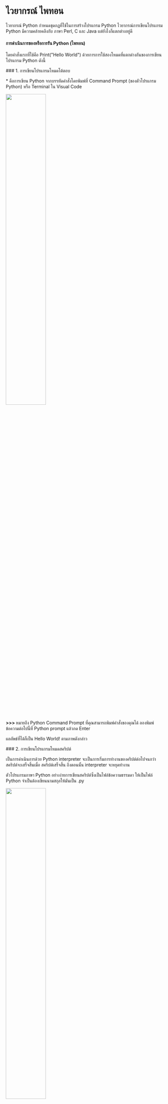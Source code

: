 # ไวยากรณ์ ไพทอน

ไวยากรณ์ Python กำหนดชุดกฎที่ใช้ในการสร้างโปรแกรม Python
ไวยากรณ์การเขียนโปรแกรม Python มีความคล้ายคลึงกับ ภาษา Perl, C และ Java แต่ยังไงก็แตกต่างอยู่ดี

<h4> การดำเนินการของหรือการรัน Python (ไพทอน) </h4>
<p> โดยคำสั่งแรกที่ใช้คือ Print("Hello World") ด้วยการการใช้สองโหมดที่แตกต่างกันของการเขียนโปรแกรม Python ดังนี้ </p>
### 1. การเขียนโปรแกรมโหมดโต้ตอบ 
  <p> * คือการเขียน Python จากบรรทัดคำสั่งโดยพิมพ์ที่ Command Prompt (ของตัวโปรแกรม Python) หรือ Terminal ใน Visual Code </p>
  <image src=https://www.udacity.com/blog/wp-content/uploads/2020/11/Hello-World_Blog-scaled.jpeg width=50%>
   <p> <b> >>> </b> หมายถึง Python Command Prompt ที่คุณสามารถพิมพ์คำสั่งของคุณได้ ลองพิมพ์ข้อความต่อไปนี้ที่ Python prompt แล้วกด Enter </p>
    <p> ผลลัพธ์ที่ได้ก็เป็น Hello World! ตามภาพดังกล่าว </p>
### 2. การเขียนโปรแกรมโหมดสคริปต์
    <p> เป็นการดำเนินการด้วย Python interpreter จะเป็นการเริ่มการทำงานของคริปต์ต่อไปจนกว่าสคริปต์จะเสร็จสิ้นเมื่อ สคริปต์เสร็จสิ้น ถึงตอนนั้น interpreter จะหยุดทำงาน </p>
    <p> ตัวโปรแกรมภาษา Python อย่างง่ายการเขียนสคริปต์ซึ่งเป็นไฟล์ข้อความธรรมดา ให้เป็นไฟล์ Python จำเป็นต้องเขียนนามสกุลให้มันเป็น .py </p>
    <img src=https://i2.wp.com/techvidvan.com/tutorials/wp-content/uploads/sites/2/2020/03/how-python-interpreter-works.jpg width=50%>
    
